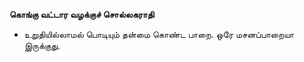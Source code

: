 **கொங்கு வட்டார வழக்குச் சொல்லகராதி**
- உறுதியில்லாமல் பொடியும் தன்மை கொண்ட பாறை. ஒரே மசனப்பாறையா இருக்குது.

